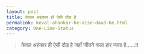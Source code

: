```yaml
---
layout: post
title: केवल अहंकार ही ऐसी दौड़ है
permalink: keval-ahankar-he-aise-daud-he.html
category: One-Line-Status
---
```

> केवल अहंकार ही ऐसी दौड़ है जहाँ जीतने वाला हार जाता है......!!
